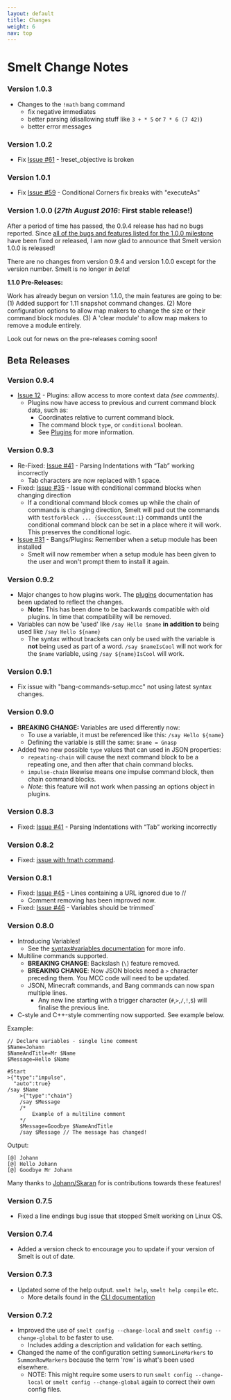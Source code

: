```yaml
---
layout: default
title: Changes
weight: 6
nav: top
---
```


Smelt Change Notes
==================

### Version 1.0.3

* Changes to the `!math` bang command
    * fix negative immediates
    * better parsing (disallowing stuff like `3 + * 5` or `7 * 6 (7 42)`)
    * better error messages

### Version 1.0.2

* Fix [Issue #61](https://github.com/GnaspGames/Smelt/issues/61) - !reset_objective is broken

### Version 1.0.1

* Fix [Issue #59](https://github.com/GnaspGames/Smelt/issues/59) - Conditional Corners fix breaks with "executeAs"

### Version 1.0.0 (*27th August 2016*: First stable release!) 

After a period of time has passed, the 0.9.4 release has had no bugs reported. 
Since [all of the bugs and features listed for the 1.0.0 milestone](https://github.com/GnaspGames/Smelt/milestone/1?closed=1)
have been fixed or released, I am now glad to announce that Smelt version 1.0.0 is released!

There are no changes from version 0.9.4 and version 1.0.0 except for the version number. Smelt is no longer in *beta*! 

**1.1.0 Pre-Releases:**

Work has already begun on version 1.1.0, the main features are going to be: (1) Added support for 1.11 snapshot command
changes. (2) More configuration options to allow map makers to change the size or their command block modules. (3) A 'clear module'
to allow map makers to remove a module entirely. 

Look out for news on the pre-releases coming soon!

Beta Releases
-------------

### Version 0.9.4

* [Issue 12](https://github.com/GnaspGames/Smelt/issues/12) - Plugins: allow access to more context data *(see comments)*.
    * Plugins now have access to previous and current command block data, such as:
        * Coordinates relative to current command block.
        * The command block `type`, or `conditional` boolean. 
        * See [Plugins](plugins.html) for more information. 

### Version 0.9.3

* Re-Fixed: [Issue #41](https://github.com/GnaspGames/Smelt/issues/41) - Parsing Indentations with “Tab” working incorrectly
    * Tab characters are now replaced with 1 space. 
* Fixed: [Issue #35](https://github.com/GnaspGames/Smelt/issues/35) - Issue with conditional command blocks when changing direction
    * If a conditional command block comes up while the chain of commands is changing direction, Smelt will pad out the commands
      with `testforblock ... {SuccessCount:1}` commands until the conditional command block can be set in a place where it will work. 
      This preserves the conditional logic.
* [Issue #31](https://github.com/GnaspGames/Smelt/issues/31) - Bangs/Plugins: Remember when a setup module has been installed
    * Smelt will now remember when a setup module has been given to the user and won't prompt them to install it again.

### Version 0.9.2

* Major changes to how plugins work. The [plugins](plugins.html) documentation has been updated
  to reflect the changes.
    * **Note:** This has been done to be backwards compatible with old plugins. In time that compatibility will be removed.
* Variables can now be 'used' like `/say Hello $name` **in addition to** being used like `/say Hello ${name}`
    * The syntax without brackets can only be used with the variable is **not** being used as part of a word.
      `/say $nameIsCool` will not work for the `$name` variable, using `/say ${name}IsCool` will work.

### Version 0.9.1

* Fix issue with "bang-commands-setup.mcc" not using latest syntax changes.

### Version 0.9.0

* **BREAKING CHANGE:** Variables are used differently now:
    * To use a variable, it must be referenced like this: `/say Hello ${name}`
    * Defining the variable is still the same: `$name = Gnasp`
* Added two new possible `type` values that can used in JSON properties:
    * `repeating-chain` will cause the next command block to be a repeating one, and then after that chain command blocks.
    * `impulse-chain` likewise means one impulse command block, then chain command blocks.
    * *Note:* this feature will not work when passing an options object in plugins.

### Version 0.8.3

* Fixed: [Issue #41](https://github.com/GnaspGames/Smelt/issues/41) - Parsing Indentations with “Tab” working incorrectly

### Version 0.8.2

* Fixed: [issue with !math command](https://github.com/GnaspGames/Smelt/pull/47).

### Version 0.8.1

* Fixed: [Issue #45](https://github.com/GnaspGames/Smelt/issues/45) - Lines containing a URL ignored due to //
    * Comment removing has been improved now.
* Fixed: [Issue #46](https://github.com/GnaspGames/Smelt/issues/46) - Variables should be trimmed`

### Version 0.8.0

* Introducing Variables!
    * See the [syntax#variables documentation](http://smelt.gnasp.com/syntax.html#variables) for more info.
* Multiline commands supported. 
    * **BREAKING CHANGE**: Backslash (`\`) feature removed.
    * **BREAKING CHANGE**: Now JSON blocks need a `>` character preceding them. 
      You MCC code will need to be updated.
    * JSON, Minecraft commands, and Bang commands can now span multiple lines.
        * Any new line starting with a trigger character (`#`,`>`,`/`,`!`,`$`) 
          will finalise the previous line.
* C-style and C++-style commenting now supported. See example below.

Example:

    // Declare variables - single line comment
    $Name=Johann
    $NameAndTitle=Mr $Name
    $Message=Hello $Name

    #Start
    >{"type":"impulse",
      "auto":true}
    /say $Name
        >{"type":"chain"}
        /say $Message
        /*
            Example of a multiline comment
        */ 
        $Message=Goodbye $NameAndTitle
        /say $Message // The message has changed!

Output:

    [@] Johann
    [@] Hello Johann
    [@] Goodbye Mr Johann


Many thanks to [Johann/Skaran](https://twitter.com/SkaranYT) for is contributions towards these features!

### Version 0.7.5

* Fixed a line endings bug issue that stopped Smelt working on Linux OS.

### Version 0.7.4

* Added a version check to encourage you to update if your version of Smelt is out of date.

### Version 0.7.3

* Updated some of the help output. `smelt help`, `smelt help compile` etc.
    * More details found in the [CLI documentation](http://smelt.gnasp.com/cli.html)

### Version 0.7.2

* Improved the use of `smelt config --change-local` and `smelt config --change-global` to be faster to use.
    * Includes adding a description and validation for each setting.
* Changed the name of the configuration setting `SummonLineMarkers` to `SummonRowMarkers` because the term 'row' is what's been used elsewhere.
    * NOTE: This might require some users to run `smelt config --change-local` or `smelt config --change-global` again to correct their own config files.